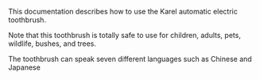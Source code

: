 This documentation describes how to use the Karel automatic electric toothbrush.

Note that this toothbrush is totally safe to use for children, adults, pets, wildlife, bushes, and trees.

The toothbrush can speak seven different languages such as Chinese and Japanese